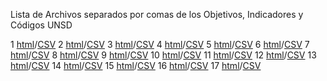 Lista de Archivos separados por comas de los Objetivos, Indicadores y Códigos UNSD

1 [html](1-es.html)/[CSV](1-es.csv) 2 [html](2-es.html)/[CSV](2-es.csv) 3 [html](3-es.html)/[CSV](3-es.csv) 4 [html](4-es.html)/[CSV](4-es.csv) 5 [html](5-es.html)/[CSV](5-es.csv) 6 [html](6-es.html)/[CSV](6-es.csv) 7 [html](7-es.html)/[CSV](7-es.csv) 8 [html](8-es.html)/[CSV](8-es.csv) 9 [html](9-es.html)/[CSV](9-es.csv) 10 [html](10-es.html)/[CSV](10-es.csv) 11 [html](11-es.html)/[CSV](11-es.csv) 12 [html](12-es.html)/[CSV](12-es.csv) 13 [html](13-es.html)/[CSV](13-es.csv) 14 [html](14-es.html)/[CSV](14-es.csv) 15 [html](15-es.html)/[CSV](15-es.csv) 16 [html](16-es.html)/[CSV](16-es.csv) 17 [html](17-es.html)/[CSV](17-es.csv)
